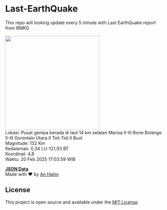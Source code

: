 # Last-EarthQuake
This repo will looking update every 5 minute with Last EarthQuake report from BMKG
<br>
<br>
<img src="undefined" width="300"/>
<br>
Lokasi: Pusat gempa berada di laut 14 km selatan Marisa  II-III Bone Bolango II-III Gorontalo Utara II Toli-Toli II Buol <br>
Magnitude: 132 Km <br>
Kedalaman: 0,34 LU-121,93 BT <br>
Koordinat: 4,8 <br>
Waktu: 20 Feb 2025 17:03:59 WIB <br>

<a href="./data/data.json">**JSON Data**</a>
<br>
Made with ❤️ by <a href="https://github.com/an-halim">An Halim</a>
## License

This project is open source and available under the [MIT License](LICENSE).
